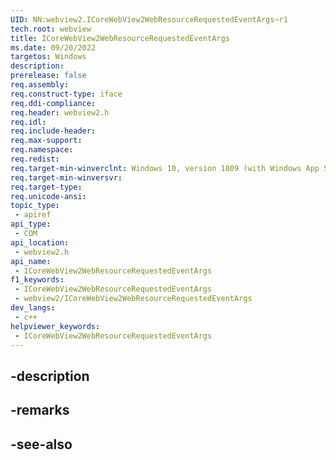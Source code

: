 ```yaml
---
UID: NN:webview2.ICoreWebView2WebResourceRequestedEventArgs~r1
tech.root: webview
title: ICoreWebView2WebResourceRequestedEventArgs
ms.date: 09/20/2022
targetos: Windows
description: 
prerelease: false
req.assembly: 
req.construct-type: iface
req.ddi-compliance: 
req.header: webview2.h
req.idl: 
req.include-header: 
req.max-support: 
req.namespace: 
req.redist: 
req.target-min-winverclnt: Windows 10, version 1809 (with Windows App SDK 1.1 or later)
req.target-min-winversvr: 
req.target-type: 
req.unicode-ansi: 
topic_type:
 - apiref
api_type:
 - COM
api_location:
 - webview2.h
api_name:
 - ICoreWebView2WebResourceRequestedEventArgs
f1_keywords:
 - ICoreWebView2WebResourceRequestedEventArgs
 - webview2/ICoreWebView2WebResourceRequestedEventArgs
dev_langs:
 - c++
helpviewer_keywords:
 - ICoreWebView2WebResourceRequestedEventArgs
---
```


## -description

## -remarks

## -see-also

